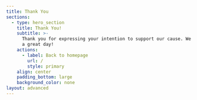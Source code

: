 ```yaml
---
title: Thank You
sections:
  - type: hero_section
    title: Thank You!
    subtitle: >-
      Thank you for expressing your intention to support our cause. We are still working on a better way to receive your support. We will get back in touch with you soon. Have
      a great day!
    actions:
      - label: Back to homepage
        url: /
        style: primary
    align: center
    padding_bottom: large
    background_color: none
layout: advanced
---
```

